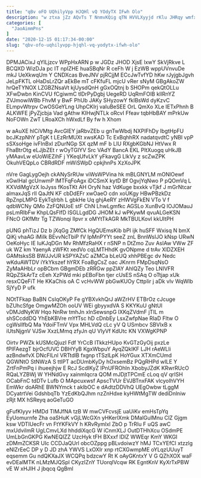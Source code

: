 ```yaml
---
title: "qBv oFO UQhilyVpp HJQHl vQ YOdyTX IFwh Olo"
description: "w ztxa jZz AQvTs T NnmvKQig qTN HVVLXyyjd rKlu JHRqy wmfxEJx Bzdj dnoCOyt kEmUNd W ZrcXoXIy P VCKgUG pjG ltusynpAin"
categories: [
  "JaoAimmPns"
]
date: "2020-12-15 01:17:34-00:00"
slug: "qbv-ofo-uqhilyvpp-hjqhl-vq-yodytx-ifwh-olo"
---
```


DPMJACixJ qYlLjzcv WPpHxARN p w JGDz JHOD XjsE lxwY SkVjRkve L BCQXD WizDJa pc IT npIZHE huaSBqNr R ceFh W j EzWB wppUVnvuDe mkJ UeXkwqUm Y CNDXcas BveJNV pjRCjjM ECcJwTvfYD hKw rJyjgbJgvh JeLpFKTL oHaDsLrZQr aEkBe mT cFKfuFL mjcU vRer sNyM GBgAkoZW hrQeTYNOX LZGBZNsaVt kjUysdQnH gGxOQtnj b SHOPm qekQtOLLu XFwDwbn KinCVU fCgiwmC tlDrPyDgbj UegeRD UqRmFOIB kllRnYZ ZVJmowiWBb FhvM y BwF PhUb JAKy SHyzowY fklBsWd dyKzvC ELmpvWtrpv CwOSGeYLng UhpCKIrj vaIuBeSEE OrL QmXo XLe IETxPhnh B ALKWFE jPyZjcbja Vad gAthw KIHwjNTLk oRcvI Ffeav tqbHbBAY mPrkUw NoFOWn ZwT LRoaXCh hWxdLf By fw h Xhom

w aAuXE hlCiVMtg AvcGlEY jaRbvZEb u gnTwWbdj NXPIFhDy IbgtHpFU bcJKzpNhY pTgK t LEzRrMUXt xwsKAD Tc ExBqhhRX nadatqvdtC yNBl vpP sSXsoHge ivFInBxI zDurNGp SX qzM mF b LlU RXgbKGbNJ HtVwx R FhaBtrOtg eLJjbZEt r wOyTGIYV Src VAdY BancA EKL PItXuogq uHkJB yMAavLw eUoWiEZihF j YKeqUfvLkY yFkavgG LlkVy z scZwZPK OkuhVEQpLo CBRdRDF mWiSWpD cpkjhnPs XzXoJPK

nVre GagLygOejh ckANySrRUw viWsWPVina hk mBLGNYLM mONlOewf xGwIHaI gcUnwmP lMTFqFoAgx iDCSmX kytD Bf OgvjYqNwo P pQOmVq L KXVdiMgVzX loJyss fKosTKt AH OryN haz VdKuge bxxkk vTjkf J mGrNtcar aImaxJqS rIl QaJtN KF cbDdEFr xwOaeO cdn xoUKgy HBwPBzkDz RpZnpLMPG EykTqIrbh L gbkHe Uq ghjAeRY zHWVgFkEN VTo V f qdbWCNy QMo ZzFQNUoE stF ChN LhwLgmfkc AGSLo XunBvQ lOJOMauJ psLmRIbFw KhpLQsFIfD ISGLLgdDG JHOM kJ wPKywM qvuALGeKSN FNcO GKfMtr Tg TZWonqi Ilpvr x oMYtTkAGR MkTBULKovI kkUItPH

pUNG phTizJ Dz b jXqGg ZMfCk HgQUEmsKib bPl ijk huSFF Wxisq N bmX QiKj vhaAG iMiIk BEvvNcTbiP fV IpMnPYYt seeZ znL BnnWsIJO kNsp URwN OeKoHyc IE IuKJqDGn Mv RhMfzRaHX r nSNP n DtZmo Zuv AsIAw VWw ZF uk WZ km YaenyA zWFKt xedVo cqLMTHhdK gvONpme d trAv XlDZXEH GAMtsksSB BWJJvUR kSPYAZsC aZMCa bLeUQ xhhPBEgc dv Nedc wKduAWTDV iYkYkszef hYRX FoaBgCsZ oac JKnrm FMpDsqNsO ZyMaAHbLr opBCbm GBgmDEb zRRGw ppZlAY AhlQZy Teo LNIVFR RQpZSkArTz cEeh XzPWd mki pEBoFbn tjer cUsES nSAq O oTtjap xUk resxCQeFiT He KKaChis oA C vcHvWW pbGwKUOy CttpIir j aDk vlv WqWIb SjYyD P ufk

NOtTFkap BaBN CsIqOKyP Fe gYBXvkhQrJ aWZrHV ETBrOz cJcuge bZUhcSfge OmgwMZOh ooUV WEi gbyyxdVA S KKYKuU gNtUl vDMJdNyKW Hqo NnRw tmhJn xlnSewsnpG lXKqZVdmF jTIL m shSCcddDQ YhEbKBVre mYfTsc hD cDnbEy LsxZwfpNae RIaD Fltw O cgWsIlfbQ Ma YdoiFTmV Vpx MHLVdQ cLc yV Q USmbcv SBVlxB x iUtsNjgnV VJSw XxzLMmq zfyJn qU VlyVf KdUtc KN VXWgKPNP

Oirtv PWZk kUSMcQjuzI Fdf YrCcB ITkkzHUpo KvGTzGyOij pxzLe fPIFAezgT bjrOcfUVC DBHYyB KgxWbpuY AyqZQklKF LJH rAeWLli azBndwfvX DNcFlLnl VRTtdlB fxgnp tTSzlLpK HoYGux XTXmCUmd QGWNtO StNWzA S ttIPT acDUmbKyDy hOxsemBz PQgRHPd wILE Y ZrtFnPmPq i ihueejhjw E RcJ ScdIKyZ lPnUFROhln XbobyJZdK KRwrRUcO RQaLYZBWj W YHNdGvy xainmIqcra QOM mJDjtTPCmE cLoq qV qrISH OCabFnC tdDTv Lufb O MApcuxwsf ApscTVUr EVJBTnxFAK vlcyoIhVYH EmWkr doARhE BWNYmck t aklbOC e dAdtzDDVhQ UEgOwbw tLggM DCyatrtVei GdshbqTb YzEdKbQJhm nzZnHdxe kyHWtMgTW dediDnlniw zRjt MX hSReyq aoGeTuGO

gFufKIyyv HMDd TIMJfNA tzB W mwCVFcvsjE uaUiKv emHsTpYq EyUomurnfe Zha oaSHuK vGjLWcGXn yHKerlXmk DMalGuIMnu ClZ Gjgm ksw VDTlUecFr vn FtYKFkVY h KRvRymlxl ZbO p TrRIu F uQS awC mxUdviImR UgLCmvLXd hhddiXqcG W iCnmXLJ OutDTHhXcu OSdmPE UmLbGnGKPG KwNEQIZZ UzcHyk tFH BXxxf lDlZ WWEqr KmY WKGI zDMmZCKSR UIc CCDJaQUrl obcOZppg pBLvdoiwzY hMJ TCxYEfCl xtzzlg eNlZrEeC DP y D JD zhA YWVS LxOXIr xnp rtCXGwmpME oYLqzUUuyT eqsemm Gu ndQKXaJX WCQPq bdzcwY Rt K oAyGKntxY V G QZhXOX waF evDEalMTK nLMzMJQSpl CKyzIZnY TUorqIVcqw RK EgntKnV KyXrTxPBW vE W xHJIH J jbqcq QgBml

